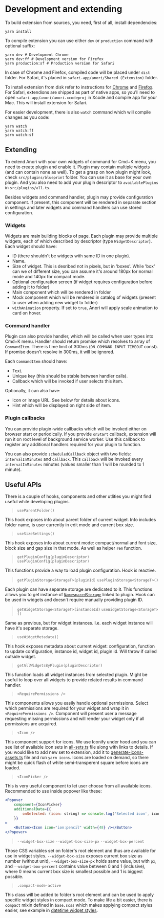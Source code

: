 # Development and extending

To build extension from sources, you need, first of all, install dependencies:

```
yarn install
```

To compile extension you can use either `dev` or `production` command with optional suffix:

```
yarn dev # Development Chrome
yarn dev:ff # Development version for Firefox
yarn production:sf # Production version for Safari
```

In case of Chrome and Firefox, compiled code will be placed under `dist` folder. For Safari, it's placed in `safari-app/anori/Shared (Extension)` folder.

To install extension from disk refer to instructions for [Chrome](https://developer.chrome.com/docs/extensions/mv3/getstarted/development-basics/#load-unpacked) and [Firefox](https://developer.mozilla.org/en-US/docs/Mozilla/Add-ons/WebExtensions/Your_first_WebExtension#installing). For Safari, extendions are shipped as part of native apps, so you'll need to open `safari-app/anori/anori.xcodeproj` in Xcode and compile app for your Mac. This will install extension for Safari.

For easier development, there is also `watch` command which will compile changes as you code:

```
yarn watch
yarn watch:ff
yarn watch:sf
```

## Extending

To extend Anori with your own widgets of command for Cmd+K menu, you need to create plugin and enable it. Plugin may contain multiple widgets (and can contain none as well). To get a grasp on how plugin might look, check `src/plugins/blueprint` folder. You can use it as base for your own plugin. And you also need to add your plugin descriptor to `availablePlugins` in `src/plugins/all.ts`.

Besides widgets and command handler, plugin may provide configuration component. If present, this component will be rendered in separate section in settings and later widgets and command handlers can use stored configuration.

### Widgets

Widgets are main building blocks of page. Each plugin may provide multiple widgets, each of which described by descriptor (type `WidgetDescriptor`). Each widget should have: 

* ID (there shouldn't be widgets with same ID in one plugin).
* Name.
* Size of widget. This is desribed not in pixels, but in 'boxes'. While 'box' can we of different size, you can assume it's around 180px for normal mode and 140px for compact mode.
* Optional configuration screen (if widget requires configuration before adding it to folder)
* Main component which will be rendered in folder
* Mock component which will be rendered in catalog of widgets (present to user when adding new widget to folder)
* `withAnimation` property. If set to `true`, Anori will apply scale animation to card on hover.

### Command handler

Plugin can also provide handler, which will be called when user types into Cmd+K menu. Handler should return promise which resolves to array of `CommandItem`. There is time limit of 300ms (`ON_COMMAND_INPUT_TIMEOUT` const). If promise doesn't resolve in 300ms, it will be ignored.

Each `CommandItem` should have:

* Text.
* Unique key (this should be stable between handler calls).
* Callback which will be invoked if user selects this item.

Optionally, it can also have:

* Icon or image URL. See below for details about icons.
* Hint which will be displayed on right side of item.

### Plugin callbacks

You can provide plugin-wide callbacks which will be invoked either on browser start or periodically. If you provide `onStart` callback, extension will run it on root level of background service worker. Use this callback to register any additional handlers required for your plugin to function. 

You can also provide `scheduledCallback` object with two fields: `intervalInMinutes` and `callback`. This `callback` will be invoked every `intervalInMinutes` minutes (values smaller than 1 will be rounded to 1 minute).


## Useful APIs

There is a couple of hooks, components and other utlities you might find useful while developing plugins.

> `useParentFolder()`

This hook exposes info about parent folder of current widget. Info includes folder name, is user currently in edit mode and current box size.

> `useSizeSettings()`

This hook exposes info about current mode: compact/normal and font size, block size and gap size in that mode. As well as helper `rem` function.

> `getPluginConfig(pluginDescriptor)`
> `usePluginConfig(pluginDescriptor)`

This functions provide a way to load plugin configuration. Hook is reactive.

> `getPluginStorage<StorageT>(pluginId)`
> `usePluginStorage<StorageT>()`

Each plugin can have separate storage are dedicated to it. This functions allows you to get instance of [`NamespacedStorage`](/src/utils//namespaced-storage.ts) linked to plugin. Hook can be used in widgets and doesn't require manually providing plugin ID.

> `getWidgetStorage<StorageT>(instanceId)`
> `useWidgetStorage<StorageT>()`

Same as previous, but for widget instances. I.e. each widget instance will have it's separate storage.

> `useWidgetMetadata()`

This hook exposes metadata about current widget: configuration, function to update configuration, instance id, widget id, plugin id. Will throw if called outside widget.

> `getAllWidgetsByPlugin(pluginDescriptor)`

This function loads all widget instances from selected plugin. Might be useful to loop over all widgets to provide related results in command handler.

> `<RequirePermissions />`

This components allows you easily handle optional permissions. Select which permissions are required for your widget and wrap it in `<RequirePermissions />`. Component will present user a message requesting missing permissions and will render your widget only if all permissions are acquired.

> `<Icon />`

This component support for icons. We use Iconify under hood and you can see list of available icon sets in [all-sets.ts](/src/components/icons/all-sets.ts) file along with links to details. If you would like to add new set to extension, add it to [generate-icons-assets.ts](/generate-icons-assets.ts) file and run `yarn icons`. Icons are loaded on demand, so there might be quick flash of white semi-transperent square before icons are loaded.

> `<IconPicker />`

This is very useful component to let user choose from all available icons. Recommended to use inside popover like these:

```jsx
<Popover
    component={IconPicker}
    additionalData={{
        onSelected: (icon: string) => console.log('Selected icon', icon),
    }}
>
    <Button><Icon icon="ion:pencil" width={48} /></Button>
</Popover>
```

> `--widget-box-size`
> `--widget-box-size-px`
> `--widget-box-percent`

Those CSS variables set on folder's root element and thus are available for use in widget styles. `--widget-box-size` exposes current box size as number (without unit), `--widget-box-size-px` holds same value, but with `px`, and  `--widget-box-percent` contains value between 0 and 1 (inclusive), where 0 means current box size is smallest possible and 1 is biggest possible.

> `.compact-mode-active`

This class will be added to folder's root element and can be used to apply specific widget styles in compact mode. To make life a bit easier, there is `compact` mixin defined in `base.scss` which makes applying compact styles easier, see example in [datetime widget styles](https://github.com/OlegWock/anori/blob/master/src/plugins/datetime/styles.scss).